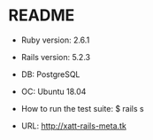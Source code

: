# README

* Ruby version: 2.6.1

* Rails version: 5.2.3

* DB: PostgreSQL

* OC: Ubuntu 18.04

* How to run the test suite: $ rails s

* URL: http://xatt-rails-meta.tk
